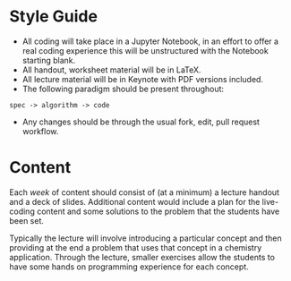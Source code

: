 # Style Guide

- All coding will take place in a Jupyter Notebook, in an effort to offer a real coding experience this will be unstructured with the Notebook starting blank.
- All handout, worksheet material will be in LaTeX. 
- All lecture material will be in Keynote with PDF versions included.
- The following paradigm should be present throughout: 
```
spec -> algorithm -> code
```
- Any changes should be through the usual fork, edit, pull request workflow.

# Content

Each *week* of content should consist of (at a minimum) a lecture handout and a deck of slides. 
Additional content would include a plan for the live-coding content and some solutions to the problem that the students have been set. 

Typically the lecture will involve introducing a particular concept and then providing at the end a problem that uses that concept in a chemistry application. 
Through the lecture, smaller exercises allow the students to have some hands on programming experience for each concept. 